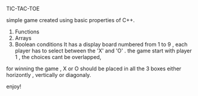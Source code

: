 TIC-TAC-TOE

simple game created using basic properties of C++.
1. Functions
2. Arrays
3. Boolean conditions
It has a display board numbered from 1 to 9 , each player has to select between the 'X' and 'O' . the game start with player 1 , the choices cant be overlapped,

for winning the game , X or O should be placed in all the 3 boxes either horizontly , vertically or diagonaly.

enjoy!
